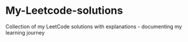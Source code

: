 # My-Leetcode-solutions
Collection of my LeetCode solutions with explanations - documenting my learning journey 
